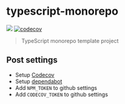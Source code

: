 # typescript-monorepo

![](https://github.com/Brooooooklyn/typescript-monorepo/workflows/Node.js%20CI/badge.svg)
[![codecov](https://codecov.io/gh/Brooooooklyn/typescript-monorepo/branch/master/graph/badge.svg)](https://codecov.io/gh/Brooooooklyn/typescript-monorepo)

> TypeScript monorepo template project

## Post settings

- Setup [Codecov](https://codecov.io)
- Setup [dependabot](https://app.dependabot.com)
- Add `NPM_TOKEN` to github settings
- Add `CODECOV_TOKEN` to github settings
